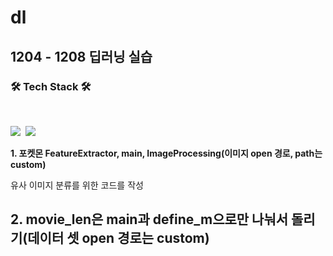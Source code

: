 # dl
## 1204 - 1208 딥러닝 실습
<h3 align="left"><b>🛠 Tech Stack 🛠</b></h3>
</br>
<p align="left">
<img src="https://img.shields.io/badge/Python-blue?style=flat-square&logo=Python&logoColor=white"/></a>&nbsp 
<img src="https://img.shields.io/badge/Tensorflow-1572B6?style=flat-square&logo=Tensorflow&logoColor=white"/></a> &nbsp


**1. 포켓몬 FeatureExtractor, main, ImageProcessing(이미지 open 경로, path는 custom)**

   유사 이미지 분류를 위한 코드를 작성










**2. movie_len은 main과 define_m으로만 나눠서 돌리기(데이터 셋 open 경로는 custom)**
---------------------------------------------------------------------------


